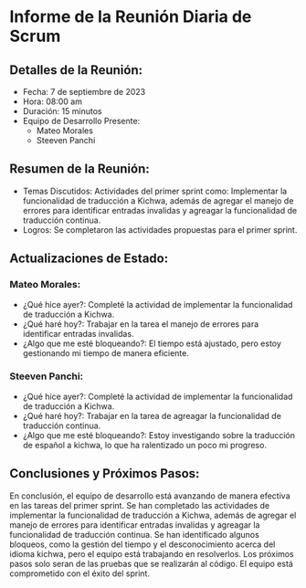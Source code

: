 # Informe de la Reunión Diaria de Scrum

## Detalles de la Reunión:

- Fecha: 7 de septiembre de 2023
- Hora: 08:00 am
- Duración: 15 minutos
- Equipo de Desarrollo Presente:
  - Mateo Morales
  - Steeven Panchi

## Resumen de la Reunión:

- Temas Discutidos: Actividades del primer sprint como: Implementar la funcionalidad de traducción a Kichwa, además de agregar el manejo de errores para identificar entradas invalidas y agreagar la funcionalidad de traducción continua.
- Logros: Se completaron las actividades propuestas para el primer sprint.

## Actualizaciones de Estado:

### Mateo Morales:

- ¿Qué hice ayer?: Completé la actividad de implementar la funcionalidad de traducción a Kichwa.
- ¿Qué haré hoy?: Trabajar en la tarea el manejo de errores para identificar entradas invalidas.
- ¿Algo que me esté bloqueando?: El tiempo está ajustado, pero estoy gestionando mi tiempo de manera eficiente.

### Steeven Panchi:

- ¿Qué hice ayer?: Completé la actividad de implementar la funcionalidad de traducción a Kichwa.
- ¿Qué haré hoy?: Trabajar en la tarea de agreagar la funcionalidad de traducción continua.
- ¿Algo que me esté bloqueando?: Estoy investigando sobre la traducción de español a kichwa, lo que ha ralentizado un poco mi progreso.


## Conclusiones y Próximos Pasos:

En conclusión, el equipo de desarrollo está avanzando de manera efectiva en las tareas del primer sprint. Se han completado las actividades de implementar la funcionalidad de traducción a Kichwa, además de agregar el manejo de errores para identificar entradas invalidas y agreagar la funcionalidad de traducción continua. Se han identificado algunos bloqueos, como la gestión del tiempo y el desconocimiento acerca del idioma kichwa, pero el equipo está trabajando en resolverlos. Los próximos pasos solo seran de las pruebas que se realizarán al código. El equipo está comprometido con el éxito del sprint.

